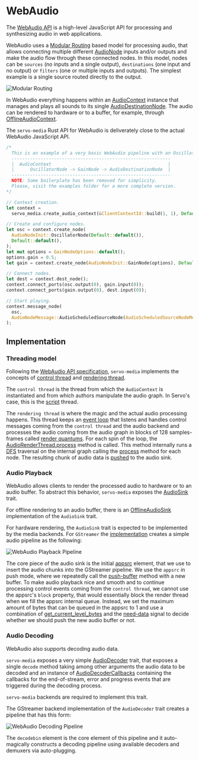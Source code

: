 # WebAudio

The [WebAudio API](https://webaudio.github.io/web-audio-api/) is a high-level JavaScript API for processing and synthesizing audio in web applications.

WebAudio uses a [Modular Routing](https://webaudio.github.io/web-audio-api/#ModularRouting) based model for processing audio, that allows connecting multiple different [AudioNode](https://github.com/servo/media/blob/2610789d1abfbe4443579021113c822ba05f34dc/audio/node.rs#L122) inputs and/or outputs and make the audio flow through these connected nodes. In this model, nodes can be `sources` (no inputs and a single output), `destinations` (one input and no output) or `filters` (one or multiple inputs and outputs). The simplest example is a single source routed directly to the output.

![Modular Routing](images/modular-routing1.png)

In WebAudio everything happens within an [AudioContext](https://github.com/servo/media/blob/2610789d1abfbe4443579021113c822ba05f34dc/audio/context.rs#L105) instance that manages and plays all sounds to its single [AudioDestinationNode](https://github.com/servo/media/blob/2610789d1abfbe4443579021113c822ba05f34dc/audio/destination_node.rs#L6). The audio can be rendered to hardware or to a buffer, for example, through [OfflineAudioContext](https://github.com/servo/media/blob/2610789d1abfbe4443579021113c822ba05f34dc/audio/context.rs#L94). 

The `servo-media` Rust API for WebAudio is deliverately close to the actual WebAudio JavaScript API.

```rust
/*
  This is an example of a very basic WebAudio pipeline with an OscillatorNode connected to a GainNode.
  ------------------------------------------------------------
  |  AudioContext                                            |
  |      OscillatorNode -> GainNode -> AudioDestinationNode  |
  ------------------------------------------------------------
  NOTE: Some boilerplate has been removed for simplicity.
  Please, visit the examples folder for a more complete version.
*/

// Context creation.
let context =
  servo_media.create_audio_context(&ClientContextId::build(1, 1), Default::default());

// Create and configure nodes.
let osc = context.create_node(
  AudioNodeInit::OscillatorNode(Default::default()),
  Default::default(),
);
let mut options = GainNodeOptions::default();
options.gain = 0.5;
let gain = context.create_node(AudioNodeInit::GainNode(options), Default::default());

// Connect nodes.
let dest = context.dest_node();
context.connect_ports(osc.output(0), gain.input(0));
context.connect_ports(gain.output(0), dest.input(0));

// Start playing.
context.message_node(
  osc,
  AudioNodeMessage::AudioScheduledSourceNode(AudioScheduledSourceNodeMessage::Start(0.)),
);
```

## Implementation

### Threading model

Following the [WebAudio API specification](https://webaudio.github.io/web-audio-api/#control-thread-and-rendering-thread), `servo-media` implements the concepts of [control thread](https://webaudio.github.io/web-audio-api/#control-thread) and [rendering thread](https://webaudio.github.io/web-audio-api/#rendering-thread).

The `control thread` is the thread from which the `AudioContext` is instantiated and from which authors manipulate the audio graph. In Servo's case, this is the [script](https://github.com/servo/servo/blob/594ea14d5bd7b76d09b679fd0454165259ffbe7a/components/script/script_thread.rs#L5) thread.

The `rendering thread` is where the magic and the actual audio processing happens. This thread keeps an [event loop](https://github.com/servo/media/blob/2610789d1abfbe4443579021113c822ba05f34dc/audio/render_thread.rs#L250) that listens and handles control messages coming from the `control thread` and the audio backend and processes the audio coming from the audio graph in blocks of 128 samples-frames called [render quantums](https://webaudio.github.io/web-audio-api/#render-quantum). For each spin of the loop, the [AudioRenderThread.process](https://github.com/servo/media/blob/2610789d1abfbe4443579021113c822ba05f34dc/audio/render_thread.rs#L233) method is called. This method internally runs a [DFS](https://en.wikipedia.org/wiki/Depth-first_search) traversal on the internal graph calling the [process](https://github.com/servo/media/blob/main/audio/node.rs#L126) method for each node. The resulting chunk of audio data is [pushed](https://github.com/servo/media/blob/2610789d1abfbe4443579021113c822ba05f34dc/audio/render_thread.rs#L337) to the audio sink.

### Audio Playback

WebAudio allows clients to render the processed audio to hardware or to an audio buffer. To abstract this behavior, `servo-media` exposes the [AudioSink](https://github.com/servo/media/blob/2610789d1abfbe4443579021113c822ba05f34dc/audio/sink.rs#L16) trait.

For offline rendering to an audio buffer, there is an [OfflineAudioSink](https://github.com/servo/media/blob/2610789d1abfbe4443579021113c822ba05f34dc/audio/offline_sink.rs#L38) implementation of the `AudioSink` trait.

For hardware rendering, the `AudioSink` trait is expected to be implemented by the media backends. For `GStreamer` the [implementation](https://github.com/servo/media/blob/2610789d1abfbe4443579021113c822ba05f34dc/backends/gstreamer/audio_sink.rs#L73) creates a simple audio pipeline as the following:

![WebAudio Playback Pipeline](images/webaudiopipeline.png)

The core piece of the audio sink is the initial [appsrc](https://gstreamer.freedesktop.org/documentation/applib/gstappsrc.html?gi-language=c) element, that we use to insert the audio chunks into the GStreamer pipeline. We use the `appsrc` in push mode, where we repeatedly call the [push-buffer](https://gstreamer.freedesktop.org/documentation/applib/gstappsrc.html?gi-language=c#gst_app_src_push_buffer) method with a new buffer.
To make audio playback nice and smooth and to continue processing control events coming from the `control thread`, we cannot use the appsrc's `block` property, that would essentially block the render thread when we fill the appsrc internal queue. Instead, we set the maximum amount of bytes that can be queued in the appsrc to 1 and use a combination of [get_current_level_bytes](https://gstreamer.freedesktop.org/documentation/applib/gstappsrc.html?gi-language=c#gst_app_src_get_current_level_bytes) and the [need-data](https://gstreamer.freedesktop.org/documentation/applib/gstappsrc.html?gi-language=c#GstAppSrc::need-data) signal to decide whether we should push the new audio buffer or not.

### Audio Decoding

WebAudio also supports decoding audio data.

`servo-media` exposes a very simple [AudioDecoder](https://github.com/ferjm/media/blob/a95e063729324c359976236104d825244bb180e8/servo-media/src/audio/decoder.rs#L92) trait, that exposes a single `decode` method taking among other arguments the audio data to be decoded and an instance of [AudioDecoderCallbacks](https://github.com/ferjm/media/blob/a95e063729324c359976236104d825244bb180e8/servo-media/src/audio/decoder.rs#L1) containing the callbacks for the end-of-stream, error and progress events that are triggered during the decoding process.

`servo-media` backends are required to implement this trait.

The GStreamer backend implementation of the `AudioDecoder` trait creates a pipeline that has this form:

![WebAudio Decoding Pipeline](images/webaudiopipeline_decoder.png)

The `decodebin` element is the core element of this pipeline and it auto-magically constructs a decoding pipeline using available decoders and demuxers via auto-plugging.


